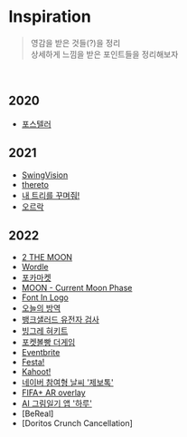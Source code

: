 # Inspiration
> 영감을 받은 것들(?)을 정리   
> 상세하게 느낌을 받은 포인트들을 정리해보자
<br>


## 2020
  - [포스텔러](https://github.com/mosiccan/inspiration/blob/main/2020/forceteller/forceteller.md) 

## 2021
  - [SwingVision](https://github.com/mosiccan/inspiration/blob/main/2021/swing-vision/swing-vision.md)
  - [thereto](https://github.com/mosiccan/inspiration/blob/main/2021/thereto/thereto.md)
  - [내 트리를 꾸며줘!](https://github.com/mosiccan/inspiration/blob/main/2021/colormytree/colormytree.md)
  - [오르락](https://github.com/mosiccan/inspiration/blob/main/2021/oreurak/oreurak.md)

## 2022
  - [2 THE MOON](https://github.com/mosiccan/inspiration/blob/main/2022/2-the-moon/2-the-moon.md)
  - [Wordle](https://github.com/mosiccan/inspiration/blob/main/2022/Wordle/wordle.md)
  - [포카마켓](https://github.com/mosiccan/inspiration/blob/main/2022/poca/poca.md)
  - [MOON - Current Moon Phase](https://github.com/mosiccan/inspiration/blob/main/2022/moon-current-moon-phase/moon.md)
  - [Font In Logo](https://github.com/mosiccan/inspiration/blob/main/2022/font-in-logo/font-in-logo.md)
  - [오늘의 방역](https://github.com/mosiccan/inspiration/blob/main/2022/o-bang-kr/o-bang.md)
  - [뱅크샐러드 유전자 검사](https://github.com/mosiccan/inspiration/blob/main/2022/banksalad-dna-test/bank-salad-dna-test.md)
  - [빙그레 혀키트](https://github.com/mosiccan/inspiration/blob/main/2022/binggrae-tongue-kit/binggrae-tongue-kit.md)
  - [포켓볼빵 더게임](https://github.com/mosiccan/inspiration/blob/main/2022/pokeball-bread-the-game/pokeball-bread-the-game.md)
  - [Eventbrite](https://github.com/mosiccan/inspiration/blob/main/2022/eventbrite/eventbrite.md)
  - [Festa!](https://github.com/mosiccan/inspiration/blob/main/2022/festa!/festa!.md)
  - [Kahoot!](https://github.com/mosiccan/inspiration/blob/main/2022/kahoot!/kahoot!.md)
  - [네이버 참여형 날씨 '제보톡'](https://github.com/mosiccan/inspiration/blob/main/2022/naver-community-weather/naver-community-weather.md)
  - [FIFA+ AR overlay](https://github.com/mosiccan/inspiration/blob/main/2022/fifa%2Bar-overlay/fifa%2Bar-overlay.md)
  - [AI 그림일기 앱 '하루'](https://github.com/mosiccan/inspiration/blob/main/2022/ai-drawing-diary-haru/ai-drawing-diary-haru.md)
  - [BeReal]
  - [Doritos Crunch Cancellation]
